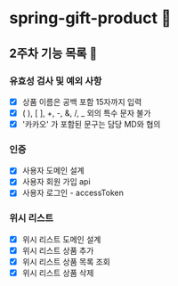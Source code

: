 # spring-gift-product 🎁

## 2주차 기능 목록 📄
### 유효성 검사 및 예외 사항
- [x] 상품 이름은 공백 포함 15자까지 입력
- [x]  ( ), [ ], +, -, &, /, _ 외의 특수 문자 불가
- [x] '카카오' 가 포함된 문구는 담당 MD와 협의

### 인증
- [x] 사용자 도메인 설계
- [x] 사용자 회원 가입 api
- [x] 사용자 로그인 - accessToken 

### 위시 리스트
- [x] 위시 리스트 도메인 설계
- [x] 위시 리스트 상품 추가
- [x] 위시 리스트 상품 목록 조회
- [x] 위시 리스트 상품 삭제